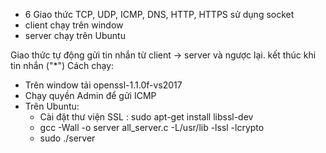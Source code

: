 - 6 Giao thức TCP, UDP, ICMP, DNS, HTTP, HTTPS sử dụng socket
- client chạy trên window
- server chạy trên Ubuntu

Giao thức tự động gửi tin nhắn từ client -> server và ngược lại. kết thúc khi tin nhắn ("*")
Cách chạy:
  - Trên window tải openssl-1.1.0f-vs2017 
  - Chạy quyền Admin để gửi ICMP
  - Trên Ubuntu:
    + Cài đặt thư viện SSL : sudo apt-get install libssl-dev
    + gcc -Wall -o server all_server.c -L/usr/lib -lssl -lcrypto
    + sudo ./server
    
 
